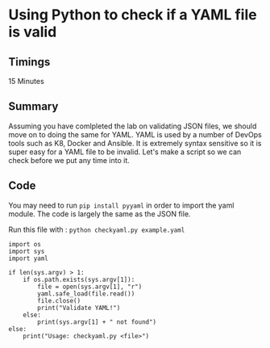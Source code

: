 # Using Python to check if a YAML file is valid

## Timings

15 Minutes

## Summary

Assuming you have comlpleted the lab on validating JSON files, we should move on to doing the same for YAML. YAML is used by a number of DevOps tools such as K8, Docker and Ansible. It is extremely syntax sensitive so it is super easy for a YAML file to be invalid. Let's make a script so we can check before we put any time into it.

## Code

You may need to run `pip install pyyaml` in order to import the yaml module. The code is largely the same as the JSON file.

Run this file with : `python checkyaml.py example.yaml`

```
import os
import sys
import yaml

if len(sys.argv) > 1:
    if os.path.exists(sys.argv[1]):
        file = open(sys.argv[1], "r")
        yaml.safe_load(file.read())
        file.close()
        print("Validate YAML!")
    else:
        print(sys.argv[1] + " not found")
else:
    print("Usage: checkyaml.py <file>")
```
